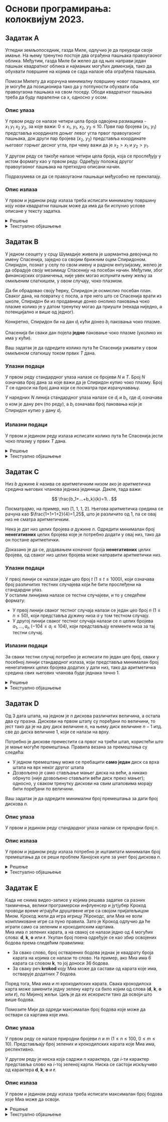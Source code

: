 # Основи програмирања: колоквијум 2023.

## Задатак A

Угледни земљопоседник, газда Миле, одлучио је да преуреди своје имање. На њему тренутно постоје два ограђена пашњака правоугаоног облика. Међутим, газда Миле би желео да од њих направи један пашњак квадратног облика и најмањих могућих димензија, тако да обухвати површине на којима се сада налазе оба ограђена пашњака. 

Помози Милету да израчуна минималну површину новог пашњака, ког је могуће да позиционира тако да у потпуности обухвати оба правоугаона пашњака на свом поседу. Ободи квадратног пашњака треба да буду паралелни са $x$, односно $y$ осом.

### Опис улаза


У првом реду се налазе четири цела броја одвојена размацима - $x_1\ y_1\ x_2\ y_2$, за које важи: $0 \le x_1,\ y_1,\ x_2,\ y_2 \le 10$. Први пар бројева $(x_1,\ y_1)$ представља координате доњег левог угла првог правоугаоног пашњака, док други пар бројева $(x_2,\ y_2)$ представља координате његовог горњег десног угла, при чему важи да је $x_2 \gt x_1$ и $y_2 \gt y_1$.

У другом реду се такође налазе четири цела броја, која се прослеђују у истом формату као у првом реду. Одређују положај другог правоугаоног пашњака на претходно описани начин.

Подразумева се да се правоугаони пашњаци међусобно не преклапају.

### Опис излаза

У првом и једином реду излаза треба исписати минималну површину коју нови квадратни пашњак може да има да би испунио услове описане у тексту задатка.

<details markdown='block'>
<summary>Решење </summary>

```python
x1,y1,x2,y2 = map(int, input().split())
x3,y3,x4,y4 = map(int, input().split())

xLow = min(x1,x3)
yLow = min(y1,y3)
xHigh = max(x2,x4)
yHigh = max(y2,y4)

a = pow(max((xHigh-xLow),(yHigh-yLow)),2)

print(a)

```

</details>
<details>
<summary>Текстуално објашњење </summary>
Потребно је пронаћи најмањи могући квадрат (тачније његову површину) који може да обухвати оба правоугаона пашњака, односно, потребно је пронаћи најмању могућу страницу квадрата који има тражено својство.  

Могуће је наћи екстремне вредности координата (највеће и најмање $x$ и $y$), а затим њиховом разликом одредити кандидате за дужину странице квадрата. Ово се слаже са захтевом да странице квадрата буду паралелне осама   $x$ и $y$.  

Потребна је страница квадрата таква да он обухвати оба задата правоугаоника, тако да треба одабрати већу од претходно израчунатих разлика.  

Када је страница квадрата одређена, потребно је само квадрирати је како би се дошло до површине траженог квадрата.
</details>

## Задатак B

У једном сеоцету у срцу Шумадије живела је шармантна девојчица по имену Спасенија, заједно са својим брижним оцем Спиридоном. Спиридон, познат у селу по свом имену и радном ентузијазму, желео је да обрадује своју мезимицу Спасенију на посебан начин.
Међутим, због финансијских ограничења, није увек могао испунити њену жељу за омиљеним слаткишем, у овом случају, чоко плазмом.

Да би обрадовао своју ћерку, Спиридон је осмислио посебан план. Сваког дана, на повратку с посла, а пре него што се Спасенија врати из школе, Спиридон би из продавнице донео онолико паковања чоко плазме колико је у датом тренутку могао да приушти (некада ниједно, а потенцијално и  више од једног).

Конкретно, Спиридон би на дан $d_i$ кући донео $b_i$ паковања чоко плазме.

Спасенија би сваки дан појела **једно** паковање чоко плазме (уколико их има у кући).

Ваш задатак је да одредите колико пута ће Спасенија уживати у свом омиљеном слаткишу током првих $T$ дана.

### Улазни подаци

У првом реду стандардног улаза налазе се бројеви $N$ и $T$. Број $N$ означава број дана за које важи да је Спиридон купио чоко плазму.
Број $T$ се односи на број дана који се посматра при израчунавању.

У наредних $N$ линија стандардног улаза налазе се $d_i$ и $b_i$, где $d_i$ означава о ком је дану реч (по реду), а $b_i$ означава број паковања који је Спиридон купио у дану $d_i$.

### Излазни подаци

У првом и једином реду излаза исписати колико пута ће Спасенија јести чоко плазму у првих $T$ дана.


<details markdown='block'>
<summary>Решење </summary>

```python
N, T = map(int, input().split())
kupovine = [tuple(map(int, input().split())) for _ in range(N)] + [(T+1, 0)]
 
preostalo, sveukupno, dan_poslednji = 0, 0, 0
for d, b in kupovine:
    sveukupno += b
    preostalo -= d - dan_poslednji
    dan_poslednji = d
    preostalo = max(preostalo, 0) + b
 
print(sveukupno - preostalo)

```

</details>

<details>
<summary>Текстуално објашњење </summary>
Потребно је пратити (по данима) када се догодила куповина, односно процесуирати куповину по куповину.
У сваком тренутку водити рачуна о томе када се десила последња куповина, броју преосталих слаткиша у кући, као и броју слаткиша које је Спиридон до датог тренутка купио.  

При обради сваке следеће куповине, ажурирати свеукупну количину купљених слаткиша. Такође, ажурирати број слаткиша који је преостао у кући након последње куповине.  

Куповина у дану $T+1$ количине $0$ је додата како би се могли адекватно обрадити случајеви у којима се десила куповина последњег дана (односно како би се урачунали случајеви у којима $T$-ог дана долази до куповине, и да свакако Миа може појести слаткиш тог дана).  

На крају, тражени број добијен је као разлика између броја купљених и преосталих слаткиша.

</details>

## Задатак C

Низ *b* дужине *k* назива се аритметичким низом ако је аритметичка средина његових чланова једнака јединици. Дакле, тада важи:  

$$ 
\frac{b_1+...+b_k}{k}=1\ .
$$

Посматрајмо, на пример, низ $[1,\ 1,\ 1,\ 2]$. Његова аритметичка средина се рачуна као $\frac{1+1+1+2}{4}=1,25$, што је различито од $1$, па се овај низ не сматра аритметичким.  

Нека је дат низ целих бројева $a$ дужине $n$. Одредити минималан број **ненегативних** целих бројева које је потребно додати у овај низ, тако да он постане аритметички.  

Доказано је да се, додавањем коначног броја **ненегативних** целих бројева, од сваког низ целих бројева може направити аритметички низ.  
### Улазни подаци

У првој линији се налази један цео број *t* $(1 \le t \le 1000)$, који означава број различитих тестних случајева који ће бити прослеђени на стандардни улаз.  
У осталим линијама налазе се тестни случајеви, и то у следећем формату:  
* У првој линији сваког тестног случаја налази се један цео број *n* $(1 \le n \le 50)$, који представља дужину низа *a* у том тестном случају.  
* У другој линији сваког тестног случаја налази се *n* целих бројева $a_1, ..., a_n$ $(-104 \le a_i \le 104)$, који представљају елементе низа за тај тестни случај.


### Излазни подаци
За сваки тестни случај потребно је исписати по један цео број, сваки у посебној линији стандардног излаза, који представља минималан број ненегативних целих бројева додатих у дати низ, тако да аритметичка средина свих његових чланова буде једнака тачно $1$.
<details markdown='block'>
<summary>Решење </summary>

```python
N=int(input())
for _ in range(N):
    n=int(input())
    suma=sum(list(map(int,input().split())))
    if suma<n:
        print(1)
    else:
        print(suma-n)

```

</details>

<details>
<summary>Текстуално објашњење </summary>
Да би аритметичка средина низа била тачно $1$, потребно је да сума (чланова) низа одговара броју чланова низа ($n$).

Постоје дакле $3$ могућа случаја за дати проблем:
* Сума низа је једнака $n$ : Решење је $0$, обзиром да је аритметичка средина низа једнака $1$.
* Сума низа је мања од $n$ : Решење ће засигурно бити $1$, пошто је могуће додати један цео број $k$ у низ, тако да важи $suma + k = n + 1$, конкретно $k = n - suma + 1$
* Сума низа је већа од $n$ : Потребно је спустити аритметичку средину низа, што се може постићи додавањем $0$ у низ (смањење аритметичке средине се постиже повећањем броја чланова самог низа, без утицаја на њихову суму). Број $0$ које је потребно додати ће увек износити $suma - n$, што је уједно и решење овог подслучаја.
</details>


## Задатак D

Од 3 дата штапа, на једном је $n$ дискова различитих величина, а остала два су празна. Дискови на првом штапу су поређани по величини, то јест тако да је на дну диск величине $n$, на њему диск величине $n-1$ итд. све до диска величине $1$, који се налази на врху.

Потребно је дискове преместити са првог на трећи штап, користећи што је мање могуће премештања. Правила везана за премештања су следећа:
* У једном премештању може се пребацити **само један** диск са врха штапа на врх неког другог штапа
* Дозвољено је само стављање мањег диска на већи, а никако обрнуто (није дозвољено стављати већи диск преко мањег); односно, у сваком тренутку дискови на свим штаповима морају бити поређани по величини.

Ваш задатак је да одредите минимални број премештања за дати број дискова $n$.

### Опис улаза

У првом и једином реду стандардног улаза налази се природни број $n$.

### Опис излаза
У првом и једином реду излаза потребно је иштампати минималан број премештања да се реши проблем Ханојске куле за унет број дискова $n$.

<details markdown='block'>
<summary>Решење </summary>

```python
def potez(sa, na):
    #print('premestiti disk sa ' + str(sa) + ' na ' + str(na))
    return 1

def kula(n, sa, na, slobodan):
    if n == 1:
        return potez(sa, na)
    else:
        return kula(n-1, sa, slobodan, na) + kula(1, sa, na, slobodan) + kula(n-1, slobodan, na, sa)

n=int(input())
print(kula(n,"A","C","B"))

```

</details>

<details>
<summary>Текстуално објашњење </summary>
Код, односно алгоритам за решавање проблема Ханојске куле је показан на предавањима. У овом случају, потребно је извршити мању модификацију, и то:  

Обзиром да није од интереса сам потез/корак, може се занемарити део који га штампањем текстуално описује; тражи се конкретно **број** корака, стога су рекурзивни позиви функције модификовани тако да за повратну вредност имају **број** $1$.   
Позив овако дефинисане функције враћа укупан број корак за који је проблем решен, што се иницијално и тражило.
</details>

## Задатак E

Када не снима видео-записе у којима решава задатке са разних такмичења, велики програмерски инфлуенсер и јутјубер Крокод проводи време играјући друштвене игре са својом пријатељицом Миом. Крокод жели да игра игрицу 7Крокодс, али Миа не воли компликоване игре са пуно правила. Зато је Крокод одлучио да ће играти само са зеленим и крокодилским картама.  
Миа има *n* зелених карата, а на свакој се налази једно од $4$ могућих слова: **d**, **k**, **o** или **r**. Укупан број поена одређује се као збир освојених бодова према следећим правилима:

* За свако слово, број остварених бодова једнак је квадрату броја карата на којима се налази то слово. На пример, ако Миа има $6$ карата са словом **k**, то јој доноси $36$ бодова.
* За сваку реч **krokod** коју Миа може да састави од карата које има, остварује додатних $7$ бодова.

Поред тога, Миа има и *m* крокодилских карата. Свака крокодилска карта може заменити једну зелену карту са било којим од слова (**d**, **k**, **o** или **r**), по Мијиној жељи. Циљ је да их искористи тако да освоји што више бодова.  

Помозите Мији да одреди максималан број бодова које може да оствари са картама које има.

### Опис улаза
У првом реду се налазе природни бројеви *n* и *m* $(1 \le n \le 100,\ 0 \le m \le 10)$. Представљају број зелених и крокодилских карата које Миа има, респективно.  

У другом реду је ниска која садржи *n* карактера, где *i*-ти карактер представља слово на *i*-тој зеленој карти. Ниска се састоји искључиво од карактера **d**, **k**, **o** и **r**.


### Опис излаза

У првом и једином реду излаза треба исписати максималан број бодова које Миа може да освоји.

<details markdown='block'>
<summary>Решење </summary>

```python
def izracunaj(d, k, o, r):
    x = d * d + k * k + o * o + r * r
    x += 7 * min(k//2, r, o//2, d)
    return x

n, m = map(int, input().split())
s = input()

d = s.count("d")
k = s.count("k")
o = s.count("o")
r = s.count("r")



bodovi = izracunaj(d, k, o, r)

for D in range (m + 1):
    for K in range (m + 1):
        for O in range (m + 1):
            for R in range (m + 1):
                if D + K + O + R <= m:
                    bodovi2 = izracunaj(d + D, k + K, o + O, r + R)
                    bodovi = max(bodovi, bodovi2)

print(bodovi)
```
</details>


<details>
<summary>Текстуално објашњење </summary>
Потребно је уочити пар ствари:

* Крокодилске карте које замене специфичну карту се укључују у рачун броја поена на основу квадрата броја карата са истим словом.
* Крокодилске карте се могу употребити као *џокери* који дозвољавају Мији да склопи реч **крокод** и освоји 7 додатних поена.
* Постоје случајеви када Мији крокодилске карте доносе више поена уколико се користе у својству повећања броја карата са истим словом, а не за допуњавање речи **крокод**. Ово је могуће јер број карата истог слова утиче на број поена, и то квадрат овог броја (примера ради, разлика између квадрата броја $4$ i квадрата броја $5$ износи $9$, што је више поена него $7$, колико доноси склопљена реч крокод).  

Најједноставније, а у овом случају и довољно ефикасно решење, јесте израчунати број бодова за сваку могућу расподелу крокодилских карата, и на крају вратити највећи добијени број.
</details>

